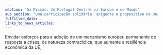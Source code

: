 ```yaml
---
section: '5a Missão: Um Portugal Central na Europa e no Mundo'
sub_section: "Uma participação solidária, exigente e propositiva na União Europeia"
fulfilled_date:
links_to_news_articles:
---
```


Envidar esforços para a adoção de um mecanismo europeu permanente de resposta a crises, de natureza contracíclica, que aumente a resiliência económica da UE;